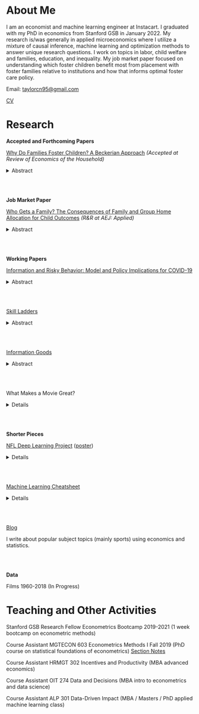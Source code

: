 # About Me

I am an economist and machine learning engineer at Instacart. I graduated with my PhD in economics from Stanford GSB in January 2022. My research is/was generally in applied microeconomics where I utilize a mixture of causal inference, machine learning and optimization methods to answer unique research questions. I work on topics in labor, child welfare and families, education, and inequality. My job market paper focused on understanding which foster children benefit most from placement with foster families relative to institutions and how that informs optimal foster care policy.

Email: <taylorcn95@gmail.com>

[CV](./pdfs/cntaylor_cv_5_2022.pdf)

# Research

**Accepted and Forthcoming Papers**

[Why Do Families Foster Children? A Beckerian Approach](./pdfs/foster-3-19-23-revision-to-submit.pdf) *(Accepted at Review of Economics of the Household)*

 <details>
   <summary>Abstract</summary>
  Less than half of the hundreds of thousands of abused and neglected children in foster care are able to find a foster family to take care of them while the rest are placed in restrictive group home settings. This paper proposes that households choose to foster children following a Becker-style model in which households maximize the human capital of the children they care for and can receive human capital flows from both foster children and biological children. The demand for foster children and the age of foster children depends on the number of biological children and the household wage. I test the main predictions of the model using twins as an instrument and a rich set of household observable characteristics. A parameterized version of the model suggests that the substitutability of foster children and biological children is a stronger lever affecting fostering than foster care subsidies, and the wage of a household is almost as important as the subsidy in determining fostering. 
 </details>
 
 <br/><br/>

**Job Market Paper**

[Who Gets a Family? The Consequences of Family and Group Home Allocation for Child Outcomes](./pdfs/taylor_submission_12_2_21.pdf) *(R&R at AEJ: Applied)*

<details>
 <summary>Abstract</summary>
Hundreds of thousands of children grow up in the US foster care system every year and are at high risk of experiencing negative outcomes such as incarceration and homelessness. This paper documents how the placement of foster children into families rather than group homes improves their outcomes using the exits of other children from families as an instrument for their placement setting. Policies that change which children are matched to families can achieve a large percentage of the gains from policies that add families to the foster care system due to heterogeneity in treatment effects. 
  </details>
 
 <br/><br/>

**Working Papers**

[Information and Risky Behavior: Model and Policy Implications for COVID-19](./pdfs/covid19-6-16-2020.pdf)

<details>
 <summary>Abstract</summary>
 This paper studies a contagion model where individuals can take risky or safe actions to study the effects of testing and fines on disease spread and welfare. Testing gives agents knowledge to better assess the costs of exposing themselves to a disease. Whether testing increases or decreases disease spread depends on the private costs of the disease. If the private costs are small enough, then testing individuals increases infection. If the private costs are large enough, then testing individuals decreases infection. Punishing individuals for exposing themselves and others to the disease while also providing testing can also increase disease spread. Welfare in the economy is also examined in a simplified version of the model. Policy implications for public health responses to pandemics are discussed along with an application to crime.  
  </details>
 
 <br/><br/>
 

[Skill Ladders](./pdfs/educ.pdf)

<details>
  <summary>Abstract</summary>
This paper presents a model of skills and derives properties of the optimal investment into educational skills. In the model students can acquire basic and advanced skills at a cost to a policymaker who is budget-constrained. The optimal policy is very sensitive to the structure of the returns to skill - even when advanced skills give unbounded marginal returns, it may be optimal to invest more in basic skills if skills represent a ``skill ladder''. These results offer new interpretations on the existing empirical evidence on education interventions. There is a single object that determines whether to invest more in basic or advanced skills and whether the skill ladder model applies. I develop a methodology to estimate the returns to skills and this object and apply it to mathematics (advanced skill) and self-esteem (basic skill) in the NLSY. The results show that the returns to skill reflect that the true state of the world is between the two stark viewpoints and that there is substantial racial heterogeneity in the returns to skills from the lens of the model, suggesting that there may be benefits to focusing more on basic skills in educational policy making and that optimal skill targeting may differ by race.  
</details>

<br/><br/>

[Information Goods](./pdfs/info.pdf)

<details>
  <summary>Abstract</summary>
The main goal of this paper is to understand how people will change their information acquisition strategies as information sources become more or less costly. To do this, I develop a model of information acquisition in the spirit of traditional consumer theory that treats information sources, which are distinct dimensions of the state space, as different consumption goods. A general form of the model shows that as information becomes more costly, people will demand less of it, and also characterizes when information sources are substitutes or complements. The models insights are extensively analyzed in two settings: determining the optimal firm recruiting strategy when considering technical and social skills, and determining the optimal way to evaluate students using testing and assessing creativity. Other insights into dating and media consumption are also discussed.
</details>

<br/><br/>

What Makes a Movie Great?

<details>
  <summary>Details</summary>
  I explore rich movie level data to understand the movie making "production function" and answer important questions in labor economics using synthetic controls and difference-in-differences methods. 
</details>

<br/><br/>

**Shorter Pieces**

[NFL Deep Learning Project](./pdfs/final_report.pdf) ([poster](./pdfs/poster_final.pdf))
<details>
  <summary>Details</summary>
  Project using NFL pre-play image and situational data with convolutional neural networks and transfer learning to predict play outcomes including yards gained and offensive play call. 
</details>

<br/><br/>

[Machine Learning Cheatsheet](./pdfs/ml_cheat.pdf)
<details>
  <summary>Details</summary>
  A machine learning cheatsheet to de-mystify some major machine learning methods for those with intermediate statistics and econometrics backgrounds. Also useful as a condensed reference for high-level overview of the methods.
</details>

<br/><br/>

[Blog](./blog)

I write about popular subject topics (mainly sports) using economics and statistics. 

<br/><br/>

**Data**

Films 1960-2018 (In Progress)


# Teaching and Other Activities

Stanford GSB Research Fellow Econometrics Bootcamp 2019-2021 (1 week bootcamp on econometric methods)

Course Assistant MGTECON 603 Econometrics Methods I Fall 2019 (PhD course on statistical foundations of econometrics) [Section Notes](./pdfs/section_notes.pdf)

Course Assistant HRMGT 302 Incentives and Productivity (MBA advanced economics)

Course Assistant OIT 274 Data and Decisions (MBA intro to econometrics and data science)

Course Assistant ALP 301 Data-Driven Impact (MBA / Masters / PhD applied machine learning class)

